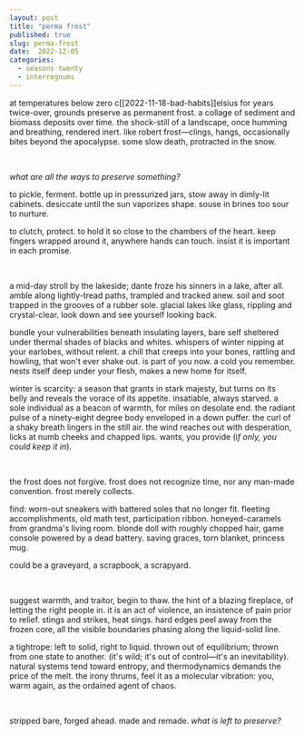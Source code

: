 ```yaml
---
layout: post
title: "perma frost"
published: true
slug: perma-frost
date:  2022-12-05
categories:
  - seasons twenty
  - interregnums
---
```


at temperatures below zero c[[2022-11-18-bad-habits]]elsius for years twice-over, grounds preserve as permanent frost. a collage of sediment and biomass deposits over time. the shock-still of a landscape, once humming and breathing, rendered inert. like robert frost—clings, hangs, occasionally bites beyond the apocalypse. some slow death, protracted in the snow.

<br/>

*what are all the ways to preserve something?* 

<!--more-->

to pickle, ferment. bottle up in pressurized jars, stow away in dimly-lit cabinets. desiccate until the sun vaporizes shape. souse in brines too sour to nurture.

to clutch, protect. to hold it so close to the chambers of the heart. keep fingers wrapped around it, anywhere hands can touch. insist it is important in each promise. 

<br />

a mid-day stroll by the lakeside; dante froze his sinners in a lake, after all. amble along lightly-tread paths, trampled and tracked anew. soil and soot trapped in the grooves of a rubber sole. glacial lakes like glass, rippling and crystal-clear. look down and see yourself looking back.

bundle your vulnerabilities beneath insulating layers, bare self sheltered under thermal shades of blacks and whites. whispers of winter nipping at your earlobes, without relent. a chill that creeps into your bones, rattling and howling, that won't ever shake out. is part of you now. a cold you remember. nests itself deep under your flesh, makes a new home for itself.

winter is scarcity: a season that grants in stark majesty, but turns on its belly and reveals the vorace of its appetite. insatiable, always starved. a sole individual as a beacon of warmth, for miles on desolate end. the radiant pulse of a ninety-eight degree body enveloped in a down puffer. the curl of a shaky breath lingers in the still air. the wind reaches out with desperation, licks at numb cheeks and chapped lips. wants, you provide (i*f only, you could keep it in*). 

<br />

the frost does not forgive. frost does not recognize time, nor any man-made convention. frost merely collects.

find: worn-out sneakers with battered soles that no longer fit. fleeting accomplishments, old math test, participation ribbon. honeyed-caramels from grandma's living room. blonde doll with roughly chopped hair, game console powered by a dead battery. saving graces, torn blanket, princess mug.

could be a graveyard, a scrapbook, a scrapyard. 

<br />

suggest warmth, and traitor, begin to thaw. the hint of a blazing fireplace, of letting the right people in. it is an act of violence, an insistence of pain prior to relief. stings and strikes, heat sings. hard edges peel away from the frozen core, all the visible boundaries phasing along the liquid-solid line. 

a tightrope: left to solid, right to liquid. thrown out of equilibrium; thrown from one state to another. (it's wild; it's out of control—it's an inevitability). natural systems tend toward entropy, and thermodynamics demands the price of the melt. the irony thrums, feel it as a molecular vibration: you, warm again, as the ordained agent of chaos. 

<br />

stripped bare, forged ahead. made and remade. *what is left to preserve?*